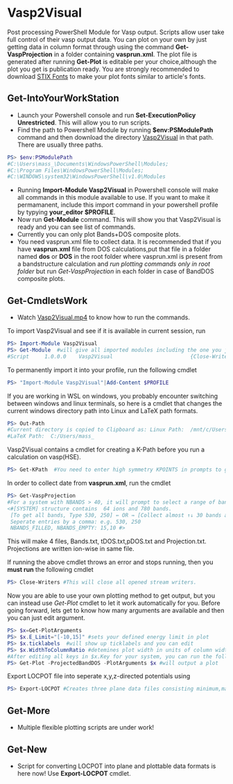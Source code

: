# Vasp2Visual
Post processing PowerShell Module for Vasp output. Scripts allow user take full control of their vasp output data. You can plot on your own by just getting data in column format through using the command **Get-VaspProjection** in a folder containing **vasprun.xml**. The plot file is generated after running **Get-Plot** is editable per your choice,although the plot you get is publication ready. You are strongly recommended to download [STIX Fonts](https://www.stixfonts.org/) to make your plot fonts similar to article's fonts. 
## Get-IntoYourWorkStation
- Launch your Powershell console and run **Set-ExecutionPolicy Unrestricted**. This will allow you to run scripts.
- Find the path to Powershell Module by running **$env:PSModulePath** command and then download the directory [Vasp2Visual](Vasp2Visual) in that path. There are usually three paths.
```powershell
PS> $env:PSModulePath
#C:\Users\mass_\Documents\WindowsPowerShell\Modules;
#C:\Program Files\WindowsPowerShell\Modules;
#C:\WINDOWS\system32\WindowsPowerShell\v1.0\Modules
```
- Running **Import-Module Vasp2Visual** in Powershell console will make all commands in this module available to use. If you want to make it permamanent, include this import command in your powershell profile by typying **your_editor $PROFILE**.
- Now run **Get-Module** command. This will show you that Vasp2Visual is ready and you can see list of commands.
- Currently you can only plot Bands+DOS composite plots. 
- You need vasprun.xml file to collect data. It is recommended that if you have **vasprun.xml** file from DOS calculations,put that file in a folder named **dos** or **DOS** in the root folder where vasprun.xml is present from a bandstructure calculation and *run plotting commands only in root folder* but run *Get-VaspProjection* in each folder in case of BandDOS composite plots.
## Get-CmdletsWork
- Watch [Vasp2Visual.mp4](Vasp2Visual.mp4) to know how to run the commands.

To import Vasp2Visual and see if it is available in current session, run
```powershell
PS> Import-Module Vasp2Visual
PS> Get-Module  #will give all imported modules including the one you just imported
#Script     1.0.0.0    Vasp2Visual                         {Close-Writers, Get-KPath, Get-Plot, Get-PlotArguments...}
```
To permanently import it into your profile, run the following cmdlet
```powershell
PS> "Import-Module Vasp2Visual"|Add-Content $PROFILE
```
If you are working in WSL on windows, you probably encounter switching between windows and linux terminals, so here is a cmdlet that changes the current windows directory path into Linux and LaTeX path formats.
```powershell
PS> Out-Path
#Current directory is copied to Clipboard as: Linux Path:  /mnt/c/Users/mass_
#LaTeX Path:  C:/Users/mass_
```
Vasp2Visual contains a cmdlet for creating a K-Path before you run a calculation on vasp(HSE).
```powershell
PS> Get-KPath  #You need to enter high symmetry KPOINTS in prompts to get path.
```
In order to collect date from **vasprun.xml**, run the cmdlet
```powershell
PS> Get-VaspProjection
#For a system with NBANDS > 40, it will prompt to select a range of bands
<#[SYSTEM] structure contains  64 ions and 780 bands.           
 [To get all bands, Type 530, 250] ⇚ OR ⇛ [Collect almost ↑↓ 30 bands around VBM]
 Seperate entries by a comma: e.g. 530, 250                         
 NBANDS_FILLED, NBANDS_EMPTY: 15,10 #>
```
This will make 4 files, Bands.txt, tDOS.txt,pDOS.txt and Projection.txt. Projections are written ion-wise in same file. 

If running the above cmdlet throws an error and stops running, then you **must run** the following cmdlet
```powershell
PS> Close-Writers #This will close all opened stream writers. 
```
Now you are able to use your own plotting method to get output, but you can instead use *Get-Plot* cmdlet to let it work automatically for you. Before going forward, lets get to know how many arguments are available and then you can just edit argument.
```powershell
PS> $x=Get-PlotArguments
PS> $x.E_Limit="[-10,15]" #sets your defined energy limit in plot
PS> $x.ticklabels  #will show up ticklabels and you can edit
PS> $x.WidthToColumnRatio #detemines plot width in units of column width of article.
#After editing all keys in $x.Key for your system, you can run the following cmdlet to get plot
PS> Get-Plot -ProjectedBandDOS -PlotArguments $x #will output a plot
```
Export LOCPOT file into seperate x,y,z-directed potentials using
```powershell
PS> Export-LOCPOT #Creates three plane data files consisting minimum,maximum and average potential in each direction.
```
## Get-More
- Multiple flexible plotting scripts are under work!
## Get-New
- Script for converting LOCPOT into plane and plottable data formats is here now! Use **Export-LOCPOT** cmdlet.

